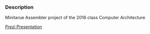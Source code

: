 ### Description
Minitarue Assembler project of the 2018 class Computer Architecture  

[Prezi Presentation](https://prezi.com/view/n2oAQiGTF2PFnwjHfTic/)
